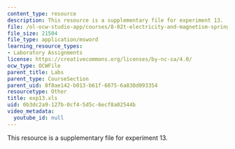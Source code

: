 ```yaml
---
content_type: resource
description: This resource is a supplementary file for experiment 13.
file: /ol-ocw-studio-app/courses/8-02t-electricity-and-magnetism-spring-2005/0b3dc2a9127b0cf45d5c6ecf8a02544b_exp13.xls
file_size: 21504
file_type: application/msword
learning_resource_types:
- Laboratory Assignments
license: https://creativecommons.org/licenses/by-nc-sa/4.0/
ocw_type: OCWFile
parent_title: Labs
parent_type: CourseSection
parent_uid: 8f8ae142-b013-b61f-6075-6a830d093354
resourcetype: Other
title: exp13.xls
uid: 0b3dc2a9-127b-0cf4-5d5c-6ecf8a02544b
video_metadata:
  youtube_id: null
---
```

This resource is a supplementary file for experiment 13.